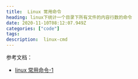 ```yaml
---
title:  Linux 常用命令
heading: linux下统计一个目录下所有文件的内容行数的命令
date: 2020-11-10T08:12:07.949Z
categories: ["code"]
tags: 
description:  linux-cmd
---
```




参考文档：

- [linux 常用命令-1](https://sxy91.com/posts/linux/)


